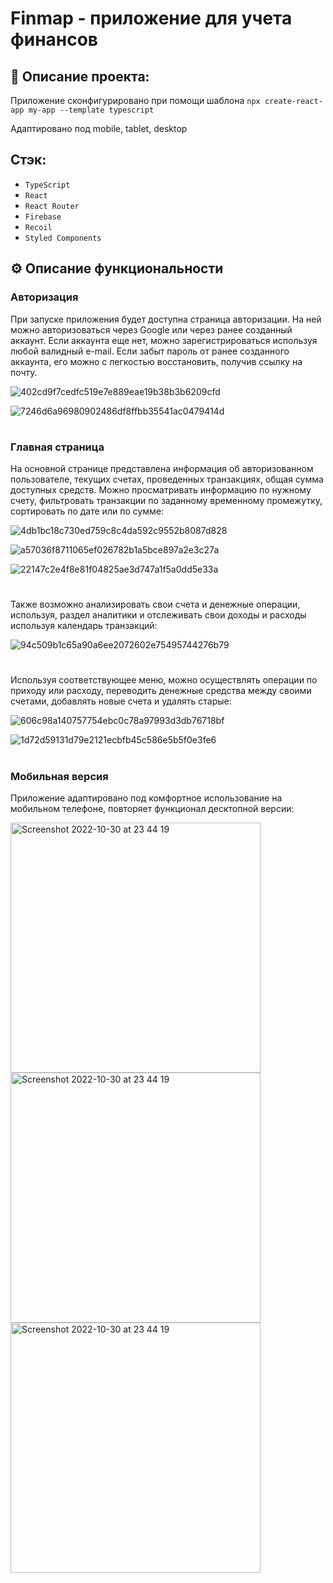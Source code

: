 # Finmap - приложение для учета финансов

## 📓 Описание проекта:

Приложение сконфигурировано при помощи шаблона `npx create-react-app my-app --template typescript`

Адаптировано под mobile, tablet, desktop

## Cтэк:

- `TypeScript`
- `React`
- `React Router`
- `Firebase`
- `Recoil`
- `Styled Components`

## ⚙️ Описание функциональности

### Авторизация

При запуске приложения будет доступна страница авторизации. На ней можно авторизоваться через Google или через ранее созданный аккаунт. Если аккаунта еще нет, можно зарегистрироваться используя любой валидный e-mail. Если забыт пароль от ранее созданного аккаунта, его можно с легкостью восстановить, получив ссылку на почту.

![402cd9f7cedfc519e7e889eae19b38b3b6209cfd](https://user-images.githubusercontent.com/99764749/198892064-3fbbceb2-2df3-40dc-8408-60fcaadefc15.gif)

![7246d6a96980902486df8ffbb35541ac0479414d](https://user-images.githubusercontent.com/99764749/198893434-070cf97a-75f4-4dc4-a4d2-e004b1eeeb7c.gif)

#

### Главная страница

На основной странице представлена информация об авторизованном пользователе, текущих счетах, проведенных транзакциях, общая сумма доступных средств. Можно просматривать информацию по нужному счету, фильтровать транзакции по заданному временному промежутку, сортировать по дате или по сумме:

![4db1bc18c730ed759c8c4da592c9552b8087d828](https://user-images.githubusercontent.com/99764749/198892191-25c9c7bb-8800-4c43-ab64-202135049b7f.gif)

![a57036f8711065ef026782b1a5bce897a2e3c27a](https://user-images.githubusercontent.com/99764749/198892271-465cdbea-796c-4465-be3e-631936d1097e.gif)

![22147c2e4f8e81f04825ae3d747a1f5a0dd5e33a](https://user-images.githubusercontent.com/99764749/198892345-008bea53-1978-450b-ac49-9917769ab488.gif)

#

Также возможно анализировать свои счета и денежные операции, используя, раздел аналитики и отслеживать свои доходы и расходы используя календарь транзакций:

![94c509b1c65a90a6ee2072602e75495744276b79](https://user-images.githubusercontent.com/99764749/198892456-893da5da-9494-4eb6-8fc0-e39cb1b58db6.gif)

#

Используя соответствующее меню, можно осуществлять операции по приходу или расходу, переводить денежные средства между своими счетами, добавлять новые счета и удалять старые:

![606c98a140757754ebc0c78a97993d3db76718bf](https://user-images.githubusercontent.com/99764749/198892397-513fb460-0174-48f2-b172-1e2f8fdd5406.gif)

![1d72d59131d79e2121ecbfb45c586e5b5f0e3fe6](https://user-images.githubusercontent.com/99764749/198893019-ed0cacb5-ff08-4e38-a38e-d6e47cc4f9d1.gif)

#

### Мобильная версия

Приложение адаптировано под комфортное использование на мобильном телефоне, повторяет функционал десктопной версии:

<img width="400" alt="Screenshot 2022-10-30 at 23 44 19" src="https://user-images.githubusercontent.com/99764749/198893153-cfd4c182-72ad-402b-8124-16808c3016a3.jpg">

<img width="400" alt="Screenshot 2022-10-30 at 23 44 19" src="https://user-images.githubusercontent.com/99764749/198893223-dcd38e22-8f06-48a7-99b6-b7c07863c143.jpg">

<img width="400" alt="Screenshot 2022-10-30 at 23 44 19" src="https://user-images.githubusercontent.com/99764749/198893241-a76d5204-c45e-48d1-a6ee-6fe4246aedf7.jpg">
